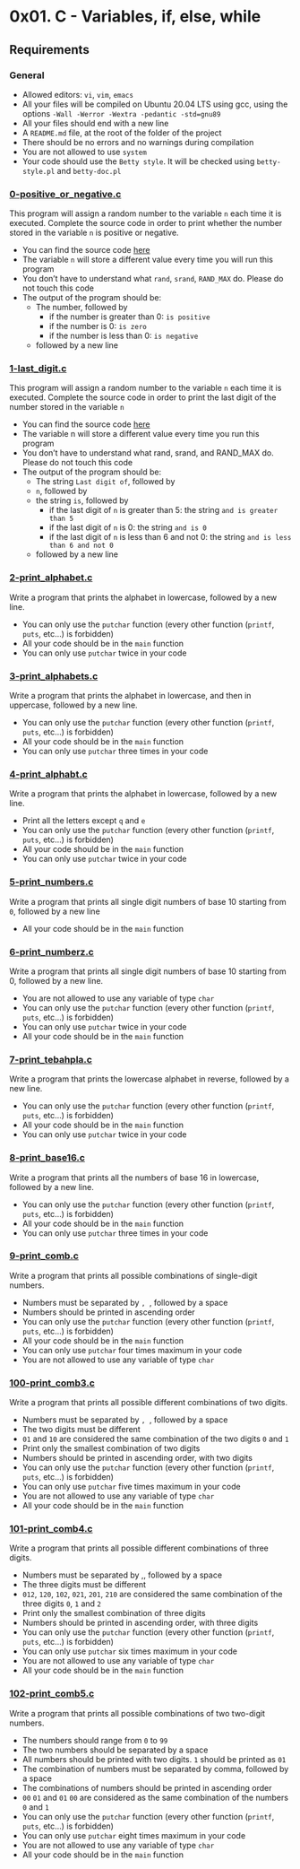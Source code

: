 # 0x01. C - Variables, if, else, while

## Requirements
### General

* Allowed editors: `vi`, `vim`, `emacs`
* All your files will be compiled on Ubuntu 20.04 LTS using gcc, using the options `-Wall -Werror -Wextra -pedantic -std=gnu89`
* All your files should end with a new line
* A `README.md` file, at the root of the folder of the project
* There should be no errors and no warnings during compilation
* You are not allowed to use `system`
* Your code should use the `Betty style`. It will be checked using `betty-style.pl` and `betty-doc.pl`

### [0-positive_or_negative.c](0-positive_or_negative.c)
This program will assign a random number to the variable `n` each time it is executed. Complete the source code in order to print whether the number stored in the variable `n` is positive or negative.
* You can find the source code [here](https://github.com/alx-tools/0x01.c/blob/master/0-positive_or_negative_c)
* The variable `n` will store a different value every time you will run this program
* You don’t have to understand what `rand`, `srand`, `RAND_MAX` do. Please do not touch this code
* The output of the program should be:
	* The number, followed by
		* if the number is greater than 0: `is positive`
		* if the number is 0: `is zero`
		* if the number is less than 0: `is negative`
	* followed by a new line

### [1-last_digit.c](1-last_digit.c)
This program will assign a random number to the variable `n` each time it is executed. Complete the source code in order to print the last digit of the number stored in the variable `n`
* You can find the source code [here](https://github.com/alx-tools/0x01.c/blob/master/0-positive_or_negative_c)
* The variable n will store a different value every time you run this program
* You don’t have to understand what rand, srand, and RAND_MAX do. Please do not touch this code
* The output of the program should be:
	* The string `Last digit of`, followed by
	* `n`, followed by
	* the string `is`, followed by
		* if the last digit of `n` is greater than 5: the string `and is greater than 5`
		* if the last digit of `n` is 0: the string `and is 0`
		* if the last digit of `n` is less than 6 and not 0: the string `and is less than 6 and not 0`
	* followed by a new line

### [2-print_alphabet.c](2-print_alphabet.c)
Write a program that prints the alphabet in lowercase, followed by a new line.
* You can only use the `putchar` function (every other function (`printf`, `puts`, etc…) is forbidden)
* All your code should be in the `main` function
* You can only use `putchar` twice in your code

### [3-print_alphabets.c](3-print_alphabets.c)
Write a program that prints the alphabet in lowercase, and then in uppercase, followed by a new line.
* You can only use the `putchar` function (every other function (`printf`, `puts`, etc…) is forbidden)
* All your code should be in the `main` function
* You can only use `putchar` three times in your code

### [4-print_alphabt.c](4-print_alphabt.c)
Write a program that prints the alphabet in lowercase, followed by a new line.
* Print all the letters except `q` and `e`
* You can only use the `putchar` function (every other function (`printf`, `puts`, etc…) is forbidden)
* All your code should be in the `main` function
* You can only use `putchar` twice in your code

### [5-print_numbers.c](5-print_numbers.c)
Write a program that prints all single digit numbers of base 10 starting from `0`, followed by a new line
* All your code should be in the `main` function

### [6-print_numberz.c](6-print_numberz.c)
Write a program that prints all single digit numbers of base 10 starting from 0, followed by a new line.
* You are not allowed to use any variable of type `char`
* You can only use the `putchar` function (every other function (`printf`, `puts`, etc…) is forbidden)
* You can only use `putchar` twice in your code
* All your code should be in the `main` function

### [7-print_tebahpla.c](7-print_tebahpla.c)
Write a program that prints the lowercase alphabet in reverse, followed by a new line.
* You can only use the `putchar` function (every other function (`printf`, `puts`, etc…) is forbidden)
* All your code should be in the `main` function
* You can only use `putchar` twice in your code

### [8-print_base16.c](8-print_base16.c)
Write a program that prints all the numbers of base 16 in lowercase, followed by a new line.
* You can only use the `putchar` function (every other function (`printf`, `puts`, etc…) is forbidden)
* All your code should be in the `main` function
* You can only use `putchar` three times in your code

### [9-print_comb.c](9-print_comb.c)
Write a program that prints all possible combinations of single-digit numbers.
* Numbers must be separated by `, `, followed by a space
* Numbers should be printed in ascending order
* You can only use the `putchar` function (every other function (`printf`, `puts`, etc…) is forbidden)
* All your code should be in the `main` function
* You can only use `putchar` four times maximum in your code
* You are not allowed to use any variable of type `char`

### [100-print_comb3.c](100-print_comb3.c)
Write a program that prints all possible different combinations of two digits.
* Numbers must be separated by `, `, followed by a space
* The two digits must be different
* `01` and `10` are considered the same combination of the two digits `0` and `1`
* Print only the smallest combination of two digits
* Numbers should be printed in ascending order, with two digits
* You can only use the `putchar` function (every other function (`printf`, `puts`, etc…) is forbidden)
* You can only use `putchar` five times maximum in your code
* You are not allowed to use any variable of type `char`
* All your code should be in the `main` function

### [101-print_comb4.c](101-print_comb4.c)
Write a program that prints all possible different combinations of three digits.
* Numbers must be separated by ,, followed by a space
* The three digits must be different
* `012`, `120`, `102`, `021`, `201`, `210` are considered the same combination of the three digits `0`, `1` and `2`
* Print only the smallest combination of three digits
* Numbers should be printed in ascending order, with three digits
* You can only use the `putchar` function (every other function (`printf`, `puts`, etc…) is forbidden)
* You can only use `putchar` six times maximum in your code
* You are not allowed to use any variable of type `char`
* All your code should be in the `main` function

### [102-print_comb5.c](102-print_comb5.c)
Write a program that prints all possible combinations of two two-digit numbers.
* The numbers should range from `0` to `99`
* The two numbers should be separated by a space
* All numbers should be printed with two digits. `1` should be printed as `01`
* The combination of numbers must be separated by comma, followed by a space
* The combinations of numbers should be printed in ascending order
* `00` `01` and `01` `00` are considered as the same combination of the numbers `0` and `1`
* You can only use the `putchar` function (every other function (`printf`, `puts`, etc…) is forbidden)
* You can only use `putchar` eight times maximum in your code
* You are not allowed to use any variable of type `char`
* All your code should be in the `main` function
